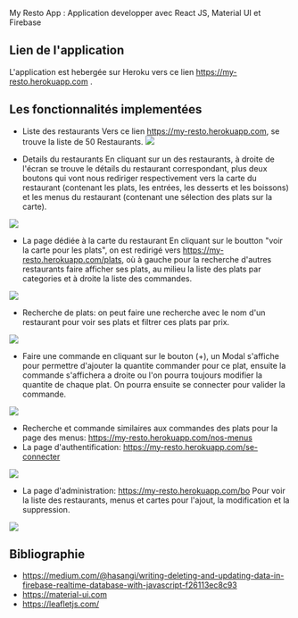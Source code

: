 My Resto App : Application developper avec React JS, Material UI et Firebase

## Lien de l'application

L'application est hebergée sur Heroku vers ce lien https://my-resto.herokuapp.com .

## Les fonctionnalités implementées

- Liste des restaurants
Vers ce lien https://my-resto.herokuapp.com, se trouve la liste de 50 Restaurants.
![](https://image.noelshack.com/fichiers/2019/16/6/1555733148-1.png)

- Details du restaurants
En cliquant sur un des restaurants, à droite de l'écran se trouve le détails du restaurant correspondant, plus deux boutons qui vont nous rediriger respectivement vers la carte du restaurant (contenant les plats, les entrées, les desserts et les boissons) et les menus du restaurant (contenant une sélection des plats sur la carte).

![](https://image.noelshack.com/fichiers/2019/16/6/1555733543-2.png)

- La page dédiée à la carte du restaurant 
En cliquant sur le boutton "voir la carte pour les plats", on est redirigé vers https://my-resto.herokuapp.com/plats, où à gauche pour la recherche d'autres restaurants faire afficher ses plats, au milieu la liste des plats par categories et à droite la liste des commandes.

![](https://image.noelshack.com/fichiers/2019/16/6/1555733930-3.png)

 - Recherche de plats: on peut faire une recherche avec le nom d'un restaurant pour voir ses plats et filtrer ces plats par prix.

 ![](https://image.noelshack.com/fichiers/2019/16/6/1555734668-5.png)

- Faire une commande en cliquant sur le bouton (+), un Modal s'affiche pour permettre d'ajouter la quantite commander pour ce plat, ensuite la commande s'affichera a droite ou l'on pourra toujours modifier la quantite de chaque plat. On pourra ensuite se connecter pour valider la commande.

![](https://image.noelshack.com/fichiers/2019/16/6/1555734810-6.png)

- Recherche et commande similaires aux commandes des plats pour la page des menus: https://my-resto.herokuapp.com/nos-menus
- La page d'authentification: https://my-resto.herokuapp.com/se-connecter

![](https://image.noelshack.com/fichiers/2019/16/6/1555735077-7.png)

- La page d'administration: https://my-resto.herokuapp.com/bo
Pour voir la liste des restaurants, menus et cartes pour l'ajout, la modification et la suppression.

![](https://image.noelshack.com/fichiers/2019/16/6/1555735271-8.png)

## Bibliographie
- https://medium.com/@hasangi/writing-deleting-and-updating-data-in-firebase-realtime-database-with-javascript-f26113ec8c93
- https://material-ui.com
- https://leafletjs.com/



